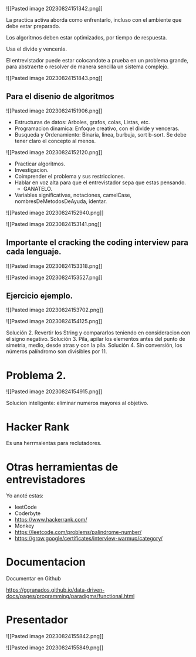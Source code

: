
![[Pasted image 20230824151342.png]]

La practica activa aborda como enfrentarlo, incluso con el ambiente que debe estar preparado.

Los algoritmos deben estar optimizados, por tiempo de respuesta.

Usa el divide y vencerás.

El entrevistador puede estar colocandote a prueba en un problema grande, para abstraerte o resolver de manera sencilla un sistema complejo.

![[Pasted image 20230824151843.png]]

## Para el disenio de algoritmos

![[Pasted image 20230824151906.png]]

* Estructuras de datos: Arboles, grafos, colas, Listas, etc.
* Programacion dinamica: Enfoque creativo, con el divide y venceras.
* Busqueda y Ordenamiento: Binaria, linea, burbuja, sort b-sort. Se debe tener claro el concepto al menos.

![[Pasted image 20230824152120.png]]

* Practicar algoritmos.
* Investigacion.
* Coimprender el problema y sus restricciones.
* Hablar en voz alta para que el entrevistador sepa que estas pensando.
	* GANATELO.
* Variables significativas, notaciones, camelCase, nombresDeMetodosDeAyuda, identar.

![[Pasted image 20230824152940.png]]


![[Pasted image 20230824153141.png]]

## Importante el cracking the coding interview para cada lenguaje.

![[Pasted image 20230824153318.png]]

![[Pasted image 20230824153527.png]]

## Ejercicio ejemplo.

![[Pasted image 20230824153702.png]]

![[Pasted image 20230824154125.png]]

Solución 2. Revertir los String y compararlos teniendo en consideracion con el signo negativo.
Solución 3. Pila, apilar los elementos antes del punto de simetria, medio, desde atras y con la pila.
Solución 4. Sin conversión, los números palíndromo son divisibles por 11.

# Problema 2.

![[Pasted image 20230824154915.png]]

Solucion inteligente: eliminar numeros mayores al objetivo.

# Hacker Rank

Es una herrmaientas para reclutadores.

# Otras herramientas de entrevistadores

Yo anoté estas: 

* leetCode  
* Coderbyte 
* https://www.hackerrank.com/
* Monkey
* https://leetcode.com/problems/palindrome-number/
* https://grow.google/certificates/interview-warmup/category/

# Documentacion

Documentar en Github

https://ggranados.github.io/data-driven-docs/pages/programming/paradigms/functional.html

# Presentador
![[Pasted image 20230824155842.png]]

![[Pasted image 20230824155849.png]]